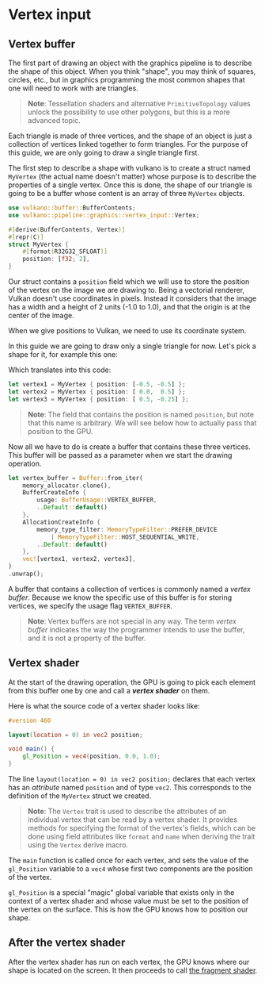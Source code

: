 # Vertex input

## Vertex buffer

The first part of drawing an object with the graphics pipeline is to describe the shape of this
object. When you think "shape", you may think of squares, circles, etc., but in graphics
programming the most common shapes that one will need to work with are triangles.

> **Note**: Tessellation shaders and alternative `PrimitiveTopology` values unlock the possibility 
> to use other polygons, but this is a more advanced topic.

Each triangle is made of three vertices, and the shape of an object is just a collection of
vertices linked together to form triangles. For the purpose of this guide, we are only going to
draw a single triangle first.

The first step to describe a shape with vulkano is to create a struct named `MyVertex` (the actual
name doesn't matter) whose purpose is to describe the properties of a single vertex. Once this is
done, the shape of our triangle is going to be a buffer whose content is an array of three
`MyVertex` objects.

```rust
use vulkano::buffer::BufferContents;
use vulkano::pipeline::graphics::vertex_input::Vertex;

#[derive(BufferContents, Vertex)]
#[repr(C)]
struct MyVertex {
    #[format(R32G32_SFLOAT)]
    position: [f32; 2],
}
```

Our struct contains a `position` field which we will use to store the position of the vertex on the 
image we are drawing to. Being a vectorial renderer, Vulkan doesn't use coordinates in pixels. 
Instead it considers that the image has a width and a height of 2 units (-1.0 to 1.0), and that the
origin is at the center of the image.

<center><object data="guide-vertex-input-1.svg"></object></center>

When we give positions to Vulkan, we need to use its coordinate system.

In this guide we are going to draw only a single triangle for now. Let's pick a shape for it,
for example this one:

<center><object data="guide-vertex-input-2.svg"></object></center>

Which translates into this code:

```rust
let vertex1 = MyVertex { position: [-0.5, -0.5] };
let vertex2 = MyVertex { position: [ 0.0,  0.5] };
let vertex3 = MyVertex { position: [ 0.5, -0.25] };
```

> **Note**: The field that contains the position is named `position`, but note that this name is
> arbitrary. We will see below how to actually pass that position to the GPU.

Now all we have to do is create a buffer that contains these three vertices. This buffer
will be passed as a parameter when we start the drawing operation.

```rust
let vertex_buffer = Buffer::from_iter(
    memory_allocator.clone(),
    BufferCreateInfo {
        usage: BufferUsage::VERTEX_BUFFER,
        ..Default::default()
    },
    AllocationCreateInfo {
        memory_type_filter: MemoryTypeFilter::PREFER_DEVICE
            | MemoryTypeFilter::HOST_SEQUENTIAL_WRITE,
        ..Default::default()
    },
    vec![vertex1, vertex2, vertex3],
)
.unwrap();
```

A buffer that contains a collection of vertices is commonly named a *vertex buffer*. Because we
know the specific use of this buffer is for storing vertices, we specify the usage flag 
`VERTEX_BUFFER`.

> **Note**: Vertex buffers are not special in any way. The term *vertex buffer* indicates the way 
> the programmer intends to use the buffer, and it is not a property of the buffer.

## Vertex shader

At the start of the drawing operation, the GPU is going to pick each element from this buffer one
by one and call a ***vertex shader*** on them.

Here is what the source code of a vertex shader looks like:

```glsl
#version 460

layout(location = 0) in vec2 position;

void main() {
    gl_Position = vec4(position, 0.0, 1.0);
}
```

The line `layout(location = 0) in vec2 position;` declares that each vertex has an *attribute* 
named `position` and of type `vec2`. This corresponds to the definition of the `MyVertex` struct we 
created.

> **Note**: The `Vertex` trait is used to describe the attributes of an individual vertex that 
> can be read by a vertex shader. It provides methods for specifying the format of the vertex's 
> fields, which can be done using field attributes like `format` and `name` when deriving the 
> trait using the `Vertex` derive macro.

The `main` function is called once for each vertex, and sets the value of the `gl_Position`
variable to a `vec4` whose first two components are the position of the vertex.

`gl_Position` is a special "magic" global variable that exists only in the context of a vertex
shader and whose value must be set to the position of the vertex on the surface. This is how the
GPU knows how to position our shape.

## After the vertex shader

After the vertex shader has run on each vertex, the GPU knows where our shape is located on the
screen. It then proceeds to call [the fragment shader](fragment_shader.html).

